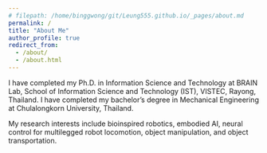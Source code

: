 ```yaml
---
# filepath: /home/binggwong/git/Leung555.github.io/_pages/about.md
permalink: /
title: "About Me"
author_profile: true
redirect_from:
  - /about/
  - /about.html
---
```


I have completed my Ph.D. in Information Science and Technology at BRAIN Lab, School of Information Science and Technology (IST), VISTEC, Rayong, Thailand. I have completed my bachelor’s degree in Mechanical Engineering at Chulalongkorn University, Thailand.

My research interests include bioinspired robotics, embodied AI, neural control for multilegged robot locomotion, object manipulation, and object transportation.


